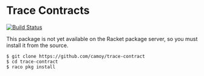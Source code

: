 # Trace Contracts

[![Build Status](https://github.com/camoy/trace-contract/workflows/build/badge.svg)](https://github.com/camoy/trace-contract/actions?query=workflow%3Abuild)

This package is not yet available on the Racket package server, so you must install it from the source.

```
$ git clone https://github.com/camoy/trace-contract
$ cd trace-contract
$ raco pkg install
```
